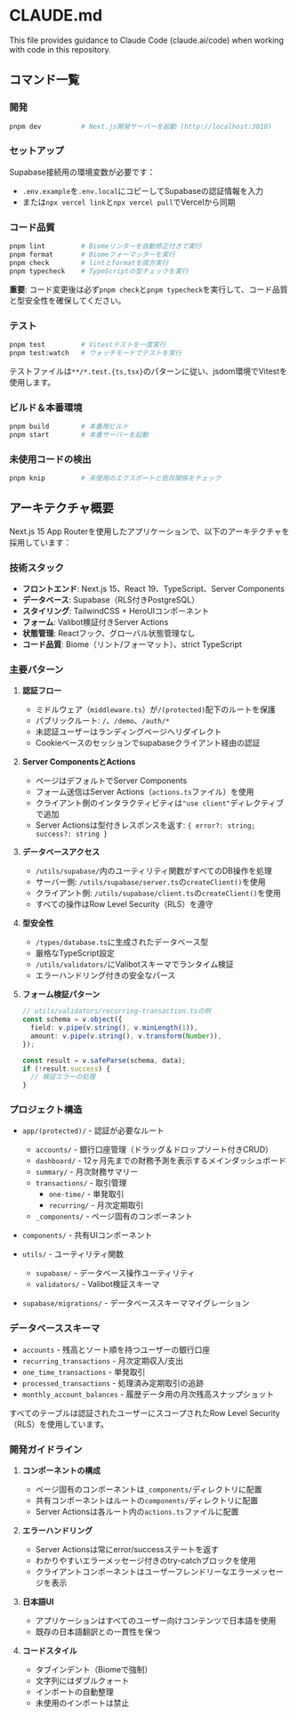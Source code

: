 # CLAUDE.md

This file provides guidance to Claude Code (claude.ai/code) when working with code in this repository.

## コマンド一覧

### 開発
```bash
pnpm dev          # Next.js開発サーバーを起動 (http://localhost:3010)
```

### セットアップ
Supabase接続用の環境変数が必要です：
- `.env.example`を`.env.local`にコピーしてSupabaseの認証情報を入力
- または`npx vercel link`と`npx vercel pull`でVercelから同期

### コード品質
```bash
pnpm lint         # Biomeリンターを自動修正付きで実行
pnpm format       # Biomeフォーマッターを実行
pnpm check        # lintとformatを両方実行
pnpm typecheck    # TypeScriptの型チェックを実行
```

**重要**: コード変更後は必ず`pnpm check`と`pnpm typecheck`を実行して、コード品質と型安全性を確保してください。

### テスト
```bash
pnpm test         # Vitestテストを一度実行
pnpm test:watch   # ウォッチモードでテストを実行
```

テストファイルは`**/*.test.{ts,tsx}`のパターンに従い、jsdom環境でVitestを使用します。

### ビルド＆本番環境
```bash
pnpm build        # 本番用ビルド
pnpm start        # 本番サーバーを起動
```

### 未使用コードの検出
```bash
pnpm knip         # 未使用のエクスポートと依存関係をチェック
```

## アーキテクチャ概要

Next.js 15 App Routerを使用したアプリケーションで、以下のアーキテクチャを採用しています：

### 技術スタック
- **フロントエンド**: Next.js 15、React 19、TypeScript、Server Components
- **データベース**: Supabase（RLS付きPostgreSQL）
- **スタイリング**: TailwindCSS + HeroUIコンポーネント
- **フォーム**: Valibot検証付きServer Actions
- **状態管理**: Reactフック、グローバル状態管理なし
- **コード品質**: Biome（リント/フォーマット）、strict TypeScript

### 主要パターン

1. **認証フロー**
   - ミドルウェア（`middleware.ts`）が`/(protected)`配下のルートを保護
   - パブリックルート: `/`、`/demo`、`/auth/*`
   - 未認証ユーザーはランディングページへリダイレクト
   - Cookieベースのセッションでsupabaseクライアント経由の認証

2. **Server ComponentsとActions**
   - ページはデフォルトでServer Components
   - フォーム送信はServer Actions（`actions.ts`ファイル）を使用
   - クライアント側のインタラクティビティは`"use client"`ディレクティブで追加
   - Server Actionsは型付きレスポンスを返す: `{ error?: string; success?: string }`

3. **データベースアクセス**
   - `/utils/supabase/`内のユーティリティ関数がすべてのDB操作を処理
   - サーバー側: `/utils/supabase/server.ts`の`createClient()`を使用
   - クライアント側: `/utils/supabase/client.ts`の`createClient()`を使用
   - すべての操作はRow Level Security（RLS）を遵守

4. **型安全性**
   - `/types/database.ts`に生成されたデータベース型
   - 厳格なTypeScript設定
   - `/utils/validators/`にValibotスキーマでランタイム検証
   - エラーハンドリング付きの安全なパース

5. **フォーム検証パターン**
   ```typescript
   // utils/validators/recurring-transaction.tsの例
   const schema = v.object({
     field: v.pipe(v.string(), v.minLength(1)),
     amount: v.pipe(v.string(), v.transform(Number)),
   });
   
   const result = v.safeParse(schema, data);
   if (!result.success) {
     // 検証エラーの処理
   }
   ```

### プロジェクト構造

- `app/(protected)/` - 認証が必要なルート
  - `accounts/` - 銀行口座管理（ドラッグ＆ドロップソート付きCRUD）
  - `dashboard/` - 12ヶ月先までの財務予測を表示するメインダッシュボード
  - `summary/` - 月次財務サマリー
  - `transactions/` - 取引管理
    - `one-time/` - 単発取引
    - `recurring/` - 月次定期取引
  - `_components/` - ページ固有のコンポーネント

- `components/` - 共有UIコンポーネント
- `utils/` - ユーティリティ関数
  - `supabase/` - データベース操作ユーティリティ
  - `validators/` - Valibot検証スキーマ
- `supabase/migrations/` - データベーススキーママイグレーション

### データベーススキーマ

- `accounts` - 残高とソート順を持つユーザーの銀行口座
- `recurring_transactions` - 月次定期収入/支出
- `one_time_transactions` - 単発取引
- `processed_transactions` - 処理済み定期取引の追跡
- `monthly_account_balances` - 履歴データ用の月次残高スナップショット

すべてのテーブルは認証されたユーザーにスコープされたRow Level Security（RLS）を使用しています。

### 開発ガイドライン

1. **コンポーネントの構成**
   - ページ固有のコンポーネントは`_components/`ディレクトリに配置
   - 共有コンポーネントはルートの`components/`ディレクトリに配置
   - Server Actionsは各ルート内の`actions.ts`ファイルに配置

2. **エラーハンドリング**
   - Server Actionsは常にerror/successステートを返す
   - わかりやすいエラーメッセージ付きのtry-catchブロックを使用
   - クライアントコンポーネントはユーザーフレンドリーなエラーメッセージを表示

3. **日本語UI**
   - アプリケーションはすべてのユーザー向けコンテンツで日本語を使用
   - 既存の日本語翻訳との一貫性を保つ

4. **コードスタイル**
   - タブインデント（Biomeで強制）
   - 文字列にはダブルクォート
   - インポートの自動整理
   - 未使用のインポートは禁止
